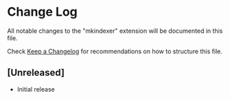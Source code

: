 # Change Log

All notable changes to the "mkindexer" extension will be documented in this file.

Check [Keep a Changelog](http://keepachangelog.com/) for recommendations on how to structure this file.

## [Unreleased]

- Initial release